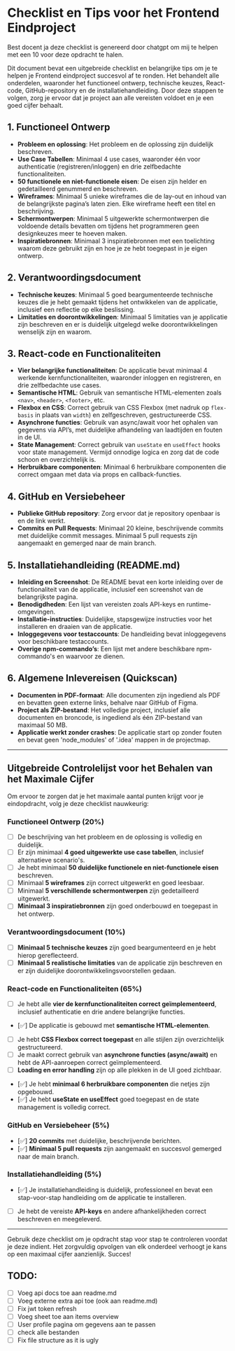 # Checklist en Tips voor het Frontend Eindproject

Best docent ja deze checklist is genereerd door chatgpt om mij te helpen met een 10 voor deze opdracht te halen.

Dit document bevat een uitgebreide checklist en belangrijke tips om je te helpen je Frontend eindproject succesvol af te ronden. Het behandelt alle onderdelen, waaronder het functioneel ontwerp, technische keuzes, React-code, GitHub-repository en de installatiehandleiding. Door deze stappen te volgen, zorg je ervoor dat je project aan alle vereisten voldoet en je een goed cijfer behaalt.

## 1. Functioneel Ontwerp

- **Probleem en oplossing**: Het probleem en de oplossing zijn duidelijk beschreven.
- **Use Case Tabellen**: Minimaal 4 use cases, waaronder één voor authenticatie (registreren/inloggen) en drie zelfbedachte functionaliteiten.
- **50 functionele en niet-functionele eisen**: De eisen zijn helder en gedetailleerd genummerd en beschreven.
- **Wireframes**: Minimaal 5 unieke wireframes die de lay-out en inhoud van de belangrijkste pagina’s laten zien. Elke wireframe heeft een titel en beschrijving.
- **Schermontwerpen**: Minimaal 5 uitgewerkte schermontwerpen die voldoende details bevatten om tijdens het programmeren geen designkeuzes meer te hoeven maken.
- **Inspiratiebronnen**: Minimaal 3 inspiratiebronnen met een toelichting waarom deze gebruikt zijn en hoe je ze hebt toegepast in je eigen ontwerp.

## 2. Verantwoordingsdocument

- **Technische keuzes**: Minimaal 5 goed beargumenteerde technische keuzes die je hebt gemaakt tijdens het ontwikkelen van de applicatie, inclusief een reflectie op elke beslissing.
- **Limitaties en doorontwikkelingen**: Minimaal 5 limitaties van je applicatie zijn beschreven en er is duidelijk uitgelegd welke doorontwikkelingen wenselijk zijn en waarom.

## 3. React-code en Functionaliteiten

- **Vier belangrijke functionaliteiten**: De applicatie bevat minimaal 4 werkende kernfunctionaliteiten, waaronder inloggen en registreren, en drie zelfbedachte use cases.
- **Semantische HTML**: Gebruik van semantische HTML-elementen zoals `<nav>`, `<header>`, `<footer>`, etc.
- **Flexbox en CSS**: Correct gebruik van CSS Flexbox (met nadruk op `flex-basis` in plaats van `width`) en zelfgeschreven, gestructureerde CSS.
- **Asynchrone functies**: Gebruik van async/await voor het ophalen van gegevens via API’s, met duidelijke afhandeling van laadtijden en fouten in de UI.
- **State Management**: Correct gebruik van `useState` en `useEffect` hooks voor state management. Vermijd onnodige logica en zorg dat de code schoon en overzichtelijk is.
- **Herbruikbare componenten**: Minimaal 6 herbruikbare componenten die correct omgaan met data via props en callback-functies.

## 4. GitHub en Versiebeheer

- **Publieke GitHub repository**: Zorg ervoor dat je repository openbaar is en de link werkt.
- **Commits en Pull Requests**: Minimaal 20 kleine, beschrijvende commits met duidelijke commit messages. Minimaal 5 pull requests zijn aangemaakt en gemerged naar de main branch.

## 5. Installatiehandleiding (README.md)

- **Inleiding en Screenshot**: De README bevat een korte inleiding over de functionaliteit van de applicatie, inclusief een screenshot van de belangrijkste pagina.
- **Benodigdheden**: Een lijst van vereisten zoals API-keys en runtime-omgevingen.
- **Installatie-instructies**: Duidelijke, stapsgewijze instructies voor het installeren en draaien van de applicatie.
- **Inloggegevens voor testaccounts**: De handleiding bevat inloggegevens voor beschikbare testaccounts.
- **Overige npm-commando’s**: Een lijst met andere beschikbare npm-commando's en waarvoor ze dienen.

## 6. Algemene Inlevereisen (Quickscan)

- **Documenten in PDF-formaat**: Alle documenten zijn ingediend als PDF en bevatten geen externe links, behalve naar GitHub of Figma.
- **Project als ZIP-bestand**: Het volledige project, inclusief alle documenten en broncode, is ingediend als één ZIP-bestand van maximaal 50 MB.
- **Applicatie werkt zonder crashes**: De applicatie start op zonder fouten en bevat geen 'node_modules' of '.idea' mappen in de projectmap.

---

## **Uitgebreide Controlelijst voor het Behalen van het Maximale Cijfer**

Om ervoor te zorgen dat je het maximale aantal punten krijgt voor je eindopdracht, volg je deze checklist nauwkeurig:

### **Functioneel Ontwerp (20%)**

- [ ] De beschrijving van het probleem en de oplossing is volledig en duidelijk.
- [ ] Er zijn minimaal **4 goed uitgewerkte use case tabellen**, inclusief alternatieve scenario's.
- [ ] Je hebt minimaal **50 duidelijke functionele en niet-functionele eisen** beschreven.
- [ ] Minimaal **5 wireframes** zijn correct uitgewerkt en goed leesbaar.
- [ ] Minimaal **5 verschillende schermontwerpen** zijn gedetailleerd uitgewerkt.
- [ ] **Minimaal 3 inspiratiebronnen** zijn goed onderbouwd en toegepast in het ontwerp.

### **Verantwoordingsdocument (10%)**

- [ ] **Minimaal 5 technische keuzes** zijn goed beargumenteerd en je hebt hierop gereflecteerd.
- [ ] **Minimaal 5 realistische limitaties** van de applicatie zijn beschreven en er zijn duidelijke doorontwikkelingsvoorstellen gedaan.

### **React-code en Functionaliteiten (65%)**

- [ ] Je hebt alle **vier de kernfunctionaliteiten correct geïmplementeerd**, inclusief authenticatie en drie andere belangrijke functies.
- [✅] De applicatie is gebouwd met **semantische HTML-elementen**.
- [ ] Je hebt **CSS Flexbox correct toegepast** en alle stijlen zijn overzichtelijk gestructureerd.
- [ ] Je maakt correct gebruik van **asynchrone functies (async/await)** en hebt de API-aanroepen correct geïmplementeerd.
- [ ] **Loading en error handling** zijn op alle plekken in de UI goed zichtbaar.
- [✅] Je hebt **minimaal 6 herbruikbare componenten** die netjes zijn opgebouwd.
- [✅] Je hebt **useState en useEffect** goed toegepast en de state management is volledig correct.

### **GitHub en Versiebeheer (5%)**

- [✅] **20 commits** met duidelijke, beschrijvende berichten.
- [✅] **Minimaal 5 pull requests** zijn aangemaakt en succesvol gemerged naar de main branch.

### **Installatiehandleiding (5%)**

- [✅] Je installatiehandleiding is duidelijk, professioneel en bevat een stap-voor-stap handleiding om de applicatie te installeren.
- [ ] Je hebt de vereiste **API-keys** en andere afhankelijkheden correct beschreven en meegeleverd.

---

Gebruik deze checklist om je opdracht stap voor stap te controleren voordat je deze indient. Het zorgvuldig opvolgen van elk onderdeel verhoogt je kans op een maximaal cijfer aanzienlijk. Succes!

## TODO:

- [ ] Voeg api docs toe aan readme.md
- [ ] Voeg externe extra api toe (ook aan readme.md)
- [ ] Fix jwt token refresh
- [ ] Voeg sheet toe aan items overview
- [ ] User profile pagina om gegevens aan te passen
- [ ] check alle bestanden
- [ ] Fix file structure as it is ugly